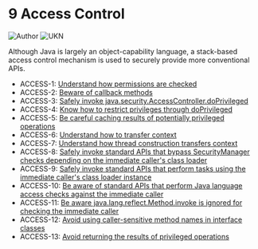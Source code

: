 # 9 Access Control
![Author](https://img.shields.io/badge/Author-Oracle-blue.svg)
![UKN](https://img.shields.io/badge/UKN-Jürgen.Taverniers-red.svg)


Although Java is largely an object-capability language, a stack-based access control mechanism is used to securely provide more conventional APIs.

 - ACCESS-1: [Understand how permissions are checked](g9_01)
 - ACCESS-2: [Beware of callback methods](g9_02)
 - ACCESS-3: [Safely invoke java.security.AccessController.doPrivileged](g9_03)
 - ACCESS-4: [Know how to restrict privileges through doPrivileged](g9_04)
 - ACCESS-5: [Be careful caching results of potentially privileged operations](g9_05)
 - ACCESS-6: [Understand how to transfer context](g9_06)
 - ACCESS-7: [Understand how thread construction transfers context](g9_07)
 - ACCESS-8: [Safely invoke standard APIs that bypass SecurityManager checks depending on the immediate caller's class loader](g9_08)
 - ACCESS-9: [Safely invoke standard APIs that perform tasks using the immediate caller's class loader instance](g9_09)
 - ACCESS-10: [Be aware of standard APIs that perform Java language access checks against the immediate caller](g9_10)
 - ACCESS-11: [Be aware java.lang.reflect.Method.invoke is ignored for checking the immediate caller](g9_11)
 - ACCESS-12: [Avoid using caller-sensitive method names in interface classes](g9_12)
 - ACCESS-13: [Avoid returning the results of privileged operations](g9_13)
